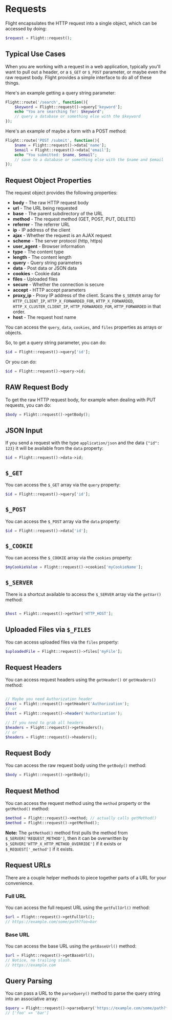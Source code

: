 # Requests

Flight encapsulates the HTTP request into a single object, which can be
accessed by doing:

```php
$request = Flight::request();
```

## Typical Use Cases

When you are working with a request in a web application, typically you'll
want to pull out a header, or a `$_GET` or `$_POST` parameter, or maybe
even the raw request body. Flight provides a simple interface to do all of
these things.

Here's an example getting a query string parameter:

```php
Flight::route('/search', function(){
	$keyword = Flight::request()->query['keyword'];
	echo "You are searching for: $keyword";
	// query a database or something else with the $keyword
});
```

Here's an example of maybe a form with a POST method:

```php
Flight::route('POST /submit', function(){
	$name = Flight::request()->data['name'];
	$email = Flight::request()->data['email'];
	echo "You submitted: $name, $email";
	// save to a database or something else with the $name and $email
});
```

## Request Object Properties

The request object provides the following properties:

- **body** - The raw HTTP request body
- **url** - The URL being requested
- **base** - The parent subdirectory of the URL
- **method** - The request method (GET, POST, PUT, DELETE)
- **referrer** - The referrer URL
- **ip** - IP address of the client
- **ajax** - Whether the request is an AJAX request
- **scheme** - The server protocol (http, https)
- **user_agent** - Browser information
- **type** - The content type
- **length** - The content length
- **query** - Query string parameters
- **data** - Post data or JSON data
- **cookies** - Cookie data
- **files** - Uploaded files
- **secure** - Whether the connection is secure
- **accept** - HTTP accept parameters
- **proxy_ip** - Proxy IP address of the client. Scans the `$_SERVER` array for `HTTP_CLIENT_IP`, `HTTP_X_FORWARDED_FOR`, `HTTP_X_FORWARDED`, `HTTP_X_CLUSTER_CLIENT_IP`, `HTTP_FORWARDED_FOR`, `HTTP_FORWARDED` in that order.
- **host** - The request host name

You can access the `query`, `data`, `cookies`, and `files` properties
as arrays or objects.

So, to get a query string parameter, you can do:

```php
$id = Flight::request()->query['id'];
```

Or you can do:

```php
$id = Flight::request()->query->id;
```

## RAW Request Body

To get the raw HTTP request body, for example when dealing with PUT requests,
you can do:

```php
$body = Flight::request()->getBody();
```

## JSON Input

If you send a request with the type `application/json` and the data `{"id": 123}`
it will be available from the `data` property:

```php
$id = Flight::request()->data->id;
```

## `$_GET`

You can access the `$_GET` array via the `query` property:

```php
$id = Flight::request()->query['id'];
```

## `$_POST`

You can access the `$_POST` array via the `data` property:

```php
$id = Flight::request()->data['id'];
```

## `$_COOKIE`

You can access the `$_COOKIE` array via the `cookies` property:

```php
$myCookieValue = Flight::request()->cookies['myCookieName'];
```

## `$_SERVER`

There is a shortcut available to access the `$_SERVER` array via the `getVar()` method:

```php

$host = Flight::request()->getVar['HTTP_HOST'];
```

## Uploaded Files via `$_FILES`

You can access uploaded files via the `files` property:

```php
$uploadedFile = Flight::request()->files['myFile'];
```

## Request Headers

You can access request headers using the `getHeader()` or `getHeaders()` method:

```php

// Maybe you need Authorization header
$host = Flight::request()->getHeader('Authorization');
// or
$host = Flight::request()->header('Authorization');

// If you need to grab all headers
$headers = Flight::request()->getHeaders();
// or
$headers = Flight::request()->headers();
```

## Request Body

You can access the raw request body using the `getBody()` method:

```php
$body = Flight::request()->getBody();
```

## Request Method

You can access the request method using the `method` property or the `getMethod()` method:

```php
$method = Flight::request()->method; // actually calls getMethod()
$method = Flight::request()->getMethod();
```

**Note:** The `getMethod()` method first pulls the method from `$_SERVER['REQUEST_METHOD']`, then it can be overwritten 
by `$_SERVER['HTTP_X_HTTP_METHOD_OVERRIDE']` if it exists or `$_REQUEST['_method']` if it exists.

## Request URLs

There are a couple helper methods to piece together parts of a URL for your convenience.

### Full URL

You can access the full request URL using the `getFullUrl()` method:

```php
$url = Flight::request()->getFullUrl();
// https://example.com/some/path?foo=bar
```
### Base URL

You can access the base URL using the `getBaseUrl()` method:

```php
$url = Flight::request()->getBaseUrl();
// Notice, no trailing slash.
// https://example.com
```

## Query Parsing

You can pass a URL to the `parseQuery()` method to parse the query string into an associative array:

```php
$query = Flight::request()->parseQuery('https://example.com/some/path?foo=bar');
// ['foo' => 'bar']
```